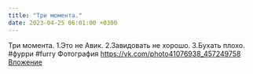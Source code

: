 ```yaml
---
title: "Три момента."
date: 2023-04-25 06:01:00 +0300
---
```


Три момента.
1.Это не Авик.
2.Завидовать не хорошо.
3.Бухать плохо.
#фурри #furry
Фотография
<a class="vk-attach" href="https://vk.com/photo41076938_457249758">https://vk.com/photo41076938_457249758</a>
<a class="vk-attach" href="https://vk.com/photo41076938_457249758">Вложение</a>
